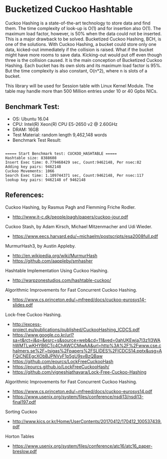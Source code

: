 **Bucketized Cuckoo Hashtable**
=====================

Cuckoo Hashing is a state-of-the-art technology to store data and find them. The time complexity of look-up is O(1) and for insertion also O(1). The maximum load factor, however, is 50% when the data could not be inserted. This is a major drawback to be solved.
Bucketized Cuckoo Hashing, BCH, is one of the solutions. With Cuckoo Hashing, a bucket could store only one data, kicked-out immediately if the collision is raised. What if the bucket might have more rooms to save data. Kicking-out would put off even though three is the collision caused. It is the main conception of Bucketized Cuckoo Hashing. Each bucket has its own slots and its maximum load factor is 95%. But the time complexity is also constant, O(n*2), where n is slots of a bucket.

This library will be used for Session table with Linux Kernel Module. The table may handle more than 500 Million entries under 10 or 40 Gpbs NICs. 

## Benchmark Test:

* OS: Ubuntu 16.04
* CPU: Intel(R) Xeon(R) CPU E5-2650 v2 @ 2.60GHz
* DRAM: 16GB
* Test Material: random length 9,462,148 words
* Benchmark Test Result:
<pre><code>
===== Start Benchmark test: CUCKOO_HASHTABLE ===== 
Hashtable size: 8388608
Insert Exec time: 0.779468429 sec, Count:9462148, Per nsec:82 
Adding key pairs: 9462148 
Cuckoo Movements: 1066 
Search Exec time: 1.109744371 sec, Count:9462148, Per nsec:117 
lookup key pairs: 9462148 of 9462148 
</code></pre>

## References: 

Cuckoo Hashing, by Rasmus Pagh and Flemming Friche Rodler. 
- http://www.it-c.dk/people/pagh/papers/cuckoo-jour.pdf

Cuckoo Stash, by Adam Kirsch, Michael Mitzenmacher and Udi Wieder. 
- https://www.eecs.harvard.edu/~michaelm/postscripts/esa2008full.pdf

MurmurHash3, by Austin Appleby. 
- http://en.wikipedia.org/wiki/MurmurHash
- https://github.com/aappleby/smhasher

Hashtable Implementation Using Cuckoo Hashing. 
- http://warpzonestudios.com/hashtable-cuckoo/

Algorithmic Improvements for Fast Concurrent Cuckoo Hashing.
- https://www.cs.princeton.edu/~mfreed/docs/cuckoo-eurosys14-slides.pdf

Lock-free Cuckoo Hashing.
- http://excess-project.eu/publications/published/CuckooHashing_ICDCS.pdf
- https://www.google.co.kr/url?sa=t&rct=j&q=&esrc=s&source=web&cd=11&ved=0ahUKEwja7I3z1I3WAhWMTLwKHYB6CTc4ChAWCCMwAA&url=http%3A%2F%2Fwww.cse.chalmers.se%2F~tsigas%2Fpapers%2FSLIDES%2FICDCS14.pptx&usg=AFQjCNEEgcXObBJPNVyF1p5gU9svBzQBaw
- https://github.com/eourcs/LockFreeCuckooHash
- https://eourcs.github.io/LockFreeCuckooHash/
- https://github.com/vigneshjathavara/Lock-Free-Cuckoo-Hashing

Algorithmic Improvements for Fast Concurrent Cuckoo Hashing.
- https://www.cs.princeton.edu/~mfreed/docs/cuckoo-eurosys14.pdf
- https://www.usenix.org/system/files/conference/nsdi13/nsdi13-final197.pdf

Sorting Cuckoo
- http://www.kics.or.kr/Home/UserContents/20170412/170412_100537439.pdf

Horton Tables
- https://www.usenix.org/system/files/conference/atc16/atc16_paper-breslow.pdf

